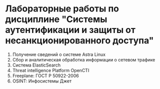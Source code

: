 # Лабораторные работы по дисциплине "Системы аутентификации и защиты от несанкционированного доступа"
1. Получение сведений о системе Astra Linux
2. Сбор и аналитическая обработка информации о сетевом трафике
3. Система ElasticSearch
4. Threat intelligence Platform OpenCTI
5. Freeplane: ГОСТ Р 50922-2006
6. OSINT: Инфосистемы Джет
